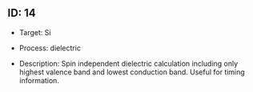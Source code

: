 ## ID: 14

- Target: Si

- Process: dielectric

- Description: Spin independent dielectric calculation including only highest valence band and lowest conduction band. Useful for timing information.

